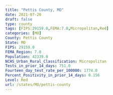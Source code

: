 ```yaml
---
title: "Pettis County, MO"
date: 2021-07-20
draft: false
type: county
tags: [FIPS:29159.0,FEMA:7.0,Micropolitan,Red]
categories: [MO]
County: Pettis County
State: MO
FIPS: 29159.0
FEMA_Region: 7.0
Population: 42339.0
NCHS_Urban_Rural_Classification: Micropolitan
Tests_in_prior_14_days: 751.0
Fourteen_day_test_rate_per_100000: 1774.0
Percent_Positivity_in_prior_14_days: 0.156
Level: Red
url: /states/MO/pettis-county
---
```



